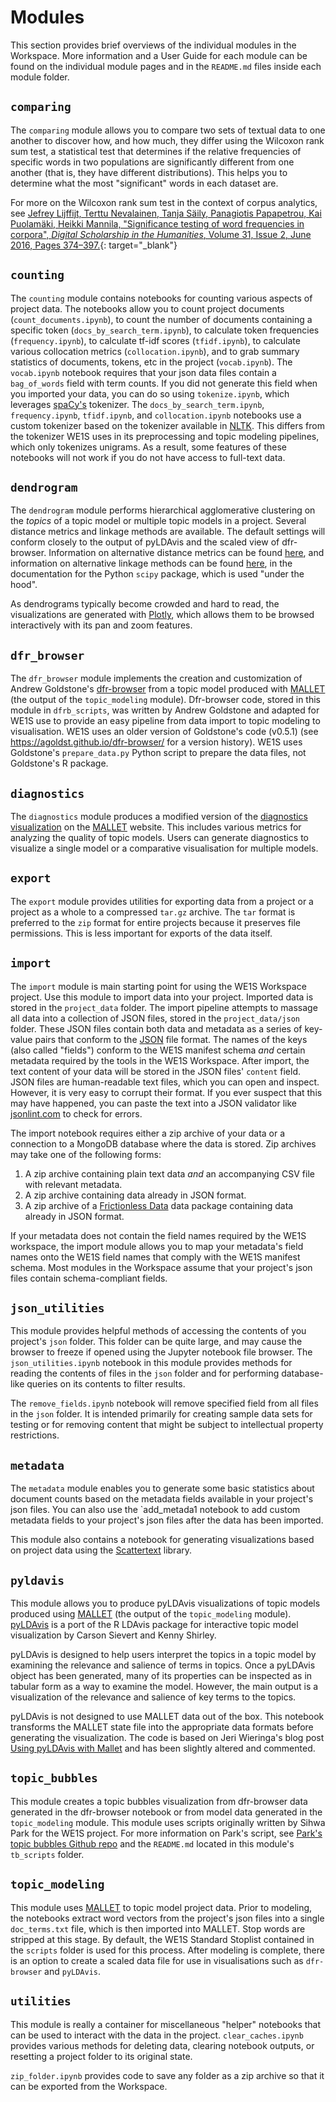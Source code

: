 # Modules

This section provides brief overviews of the individual modules in the Workspace. More information and a User Guide for each module can be found on the individual module pages and in the `README.md` files inside each module folder.

## `comparing`

The `comparing` module allows you to compare two sets of textual data to one another to discover how, and how much, they differ using the Wilcoxon rank sum test, a statistical test that determines if the relative frequencies of specific words in two populations are significantly different from one another (that is, they have different distributions). This helps you to determine what the most "significant" words in each dataset are.

For more on the Wilcoxon rank sum test in the context of corpus analytics, see [Jefrey Lijffijt, Terttu Nevalainen, Tanja Säily, Panagiotis Papapetrou, Kai Puolamäki, Heikki Mannila, "Significance testing of word frequencies in corpora", _Digital Scholarship in the Humanities_, Volume 31, Issue 2, June 2016, Pages 374–397.](https://doi-org.libproxy.csun.edu/10.1093/llc/fqu064){: target="_blank"}

## `counting`

The `counting` module contains notebooks for counting various aspects of project data. The notebooks allow you to count project documents (`count_documents.ipynb`), to count the number of documents containing a specific token (`docs_by_search_term.ipynb`), to calculate token frequencies (`frequency.ipynb`), to calculate tf-idf scores (`tfidf.ipynb`), to calculate various collocation metrics (`collocation.ipynb`), and to grab summary statistics of documents, tokens, etc in the project (`vocab.ipynb`). The `vocab.ipynb` notebook requires that your json data files contain a `bag_of_words` field with term counts. If you did not generate this field when you imported your data, you can do so using `tokenize.ipynb`, which leverages <a href="https://spacy.io" target="_blank">spaCy's</a> tokenizer. The `docs_by_search_term.ipynb`, `frequency.ipynb`, `tfidf.ipynb`, and `collocation.ipynb` notebooks use a custom tokenizer based on the tokenizer available in <a href="https://www.nltk.org/" target="_blank">NLTK</a>. This differs from the tokenizer WE1S uses in its preprocessing and topic modeling pipelines, which only tokenizes unigrams. As a result, some features of these notebooks will not work if you do not have access to full-text data.

## `dendrogram`

The `dendrogram` module performs hierarchical agglomerative clustering on the _topics_ of a topic model or multiple topic models in a project. Several distance metrics and linkage methods are available. The default settings will conform closely to the output of pyLDAvis and the scaled view of dfr-browser. Information on alternative distance metrics can be found <a href="https://docs.scipy.org/doc/scipy/reference/generated/scipy.spatial.distance.pdist.html#scipy.spatial.distance.pdist" target="_blank">here</a>, and information on alternative linkage methods can be found <a href="https://docs.scipy.org/doc/scipy/reference/generated/scipy.cluster.hierarchy.linkage.html" target="_blank">here</a>, in the documentation for the Python `scipy` package, which is used "under the hood".

As dendrograms typically become crowded and hard to read, the visualizations are generated with <a href="https://plotly.com/python/" target="_blank">Plotly</a>, which allows them to be browsed interactively with its pan and zoom features.

## `dfr_browser`

The `dfr_browser` module implements the creation and customization of Andrew Goldstone's <a href="https://github.com/agoldst/dfr-browser" target="_blank">dfr-browser</a> from a topic model produced with <a href="http://mallet.cs.umass.edu/topics.php" target="_blank">MALLET</a> (the output of the `topic_modeling` module). Dfr-browser code, stored in this module in `dfrb_scripts`, was written by Andrew Goldstone and adapted for WE1S use to provide an easy pipeline from data import to topic modeling to visualisation. WE1S uses an older version of Goldstone's code (v0.5.1) (see <a href="https://agoldst.github.io/dfr-browser/" target="_blank">https://agoldst.github.io/dfr-browser/</a> for a version history). WE1S uses Goldstone's `prepare_data.py` Python script to prepare the data files, not Goldstone's R package.

## `diagnostics`

The `diagnostics` module produces a modified version of the <a href="http://mallet.cs.umass.edu/diagnostics.php" target="_blank">diagnostics visualization</a> on the <a href="http://mallet.cs.umass.edu/topics.php" target="_blank">MALLET</a> website. This includes various metrics for analyzing the quality of topic models. Users can generate diagnostics to visualize a single model or a comparative visualisation for multiple models.

## `export`

The `export` module provides utilities for exporting data from a project or a project as a whole to a compressed `tar.gz` archive. The `tar` format is preferred to the `zip` format for entire projects because it preserves file permissions. This is less important for exports of the data itself.

## `import`

The `import` module is main starting point for using the WE1S Workspace project. Use this module to import data into your project. Imported data is stored in the `project_data` folder. The import pipeline attempts to massage all data into a collection of JSON files, stored in the `project_data/json` folder. These JSON files contain both data and metadata as a series of key-value pairs that conform to the <a href="https://en.wikipedia.org/wiki/JSON" target="_blank">JSON</a> file format. The names of the keys (also called "fields") conform to the WE1S manifest schema _and_ certain metadata required by the tools in the WE1S Workspace. After import, the text content of your data will be stored in the JSON files' `content` field. JSON files are human-readable text files, which you can open and inspect. However, it is very easy to corrupt their format. If you ever suspect that this may have happened, you can paste the text into a JSON validator like <a href="https://jsonlint.com/" target="_blank">jsonlint.com</a> to check for errors.

The import notebook requires either a zip archive of your data or a connection to a MongoDB database where the data is stored. Zip archives may take one of the following forms:

1. A zip archive containing plain text data _and_ an accompanying CSV file with relevant metadata.
2. A zip archive containing data already in JSON format.
3. A zip archive of a <a href="https://frictionlessdata.io/" target="_blank">Frictionless Data</a> data package containing data already in JSON format.

If your metadata does not contain the field names required by the WE1S workspace, the import module allows you to map your metadata's field names onto the WE1S field names that comply with the WE1S manifest schema. Most modules in the Workspace assume that your project's json files contain schema-compliant fields.

## `json_utilities`

This module provides helpful methods of accessing the contents of you project's `json` folder. This folder can be quite large, and may cause the browser to freeze if opened using the Jupyter notebook file browser. The `json_utilities.ipynb` notebook in this module provides methods for reading the contents of files in the `json` folder and for performing database-like queries on its contents to filter results.

The `remove_fields.ipynb` notebook will remove specified field from all files in the `json` folder. It is intended primarily for creating sample data sets for testing or for removing content that might be subject to intellectual property restrictions.

## `metadata`

The `metadata` module enables you to generate some basic statistics about document counts based on the metadata fields available in your project's json files. You can also use the `add_metada1 notebook to add custom metadata fields to your project's json files after the data has been imported.

This module also contains a notebook for generating visualizations based on project data using the <a href="https://github.com/JasonKessler/scattertext" target="_blank">Scattertext</a> library.

## `pyldavis`

This module allows you to produce pyLDAvis visualizations of topic models produced using <a href="http://mallet.cs.umass.edu/topics.php" target="_blank">MALLET</a> (the output of the `topic_modeling` module). <a href="https://github.com/bmabey/pyLDAvis" target="_blank">pyLDAvis</a> is a port of the R LDAvis package for interactive topic model visualization by Carson Sievert and Kenny Shirley.

pyLDAvis is designed to help users interpret the topics in a topic model by examining the relevance and salience of terms in topics. Once a pyLDAvis object has been generated, many of its properties can be inspected as in tabular form as a way to examine the model. However, the main output is a visualization of the relevance and salience of key terms to the topics.

pyLDAvis is not designed to use MALLET data out of the box. This notebook transforms the MALLET state file into the appropriate data formats before generating the visualization. The code is based on Jeri Wieringa's blog post <a href="http://jeriwieringa.com/2018/07/17/pyLDAviz-and-Mallet/" target="_blank">Using pyLDAvis with Mallet</a> and has been slightly altered and commented.

## `topic_bubbles`

This module creates a topic bubbles visualization from dfr-browser data generated in the dfr-browser notebook or from model data generated in the `topic_modeling` module. This module uses scripts originally written by Sihwa Park for the WE1S project. For more information on Park's script, see <a href="https://github.com/sihwapark/topic-bubbles" target="_blank">Park's topic bubbles Github repo</a> and the `README.md` located in this module's `tb_scripts` folder.

## `topic_modeling`

This module uses <a href="http://mallet.cs.umass.edu/topics.php" target="_blank">MALLET</a> to topic model project data. Prior to modeling, the notebooks extract word vectors from the project's json files into a single `doc_terms.txt` file, which is then imported into MALLET. Stop words are stripped at this stage. By default, the WE1S Standard Stoplist contained in the `scripts` folder is used for this process. After modeling is complete, there is an option to create a scaled data file for use in visualisations such as `dfr-browser` and `pyLDAvis`.

## `utilities`

This module is really a container for miscellaneous "helper" notebooks that can be used to interact with the data in the project. `clear_caches.ipynb` provides various methods for deleting data, clearing notebook outputs, or resetting a project folder to its original state.

`zip_folder.ipynb` provides code to save any folder as a zip archive so that it can be exported from the Workspace.
